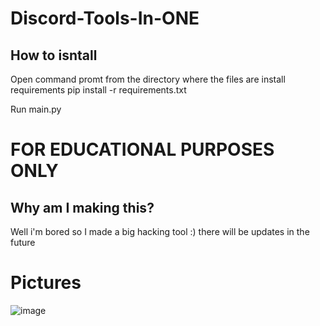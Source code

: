 # Discord-Tools-In-ONE

## How to isntall
Open command promt from the directory where the files are
install requirements
pip install -r requirements.txt

Run main.py

# FOR EDUCATIONAL PURPOSES ONLY

## Why am I making this?
Well i'm bored so I made a big hacking tool :) there will be updates in the future

# Pictures

![image](https://user-images.githubusercontent.com/93126019/147369785-d4ae26ae-ec00-4ced-8104-f04aab82736d.png)
